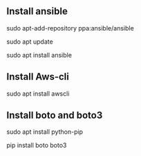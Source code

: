Install ansible
--------------------------------------------
sudo apt-add-repository ppa:ansible/ansible

sudo apt update

sudo apt install ansible

Install Aws-cli
--------------------------------------------
sudo apt install awscli

Install boto and boto3
--------------------------------------------
sudo apt install python-pip

pip install boto boto3
